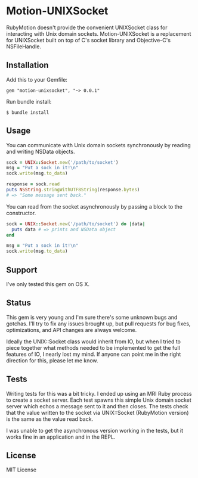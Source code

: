 Motion-UNIXSocket
=================

RubyMotion doesn't provide the convenient UNIXSocket class for interacting with
Unix domain sockets. Motion-UNIXSocket is a replacement for UNIXSocket built
on top of C's socket library and Objective-C's NSFileHandle.

Installation
------------

Add this to your Gemfile:

```
gem "motion-unixsocket", "~> 0.0.1"
```

Run bundle install:

```
$ bundle install
```

Usage
-----

You can communicate with Unix domain sockets synchronously by reading and
writing NSData objects.

```ruby
sock = UNIX::Socket.new('/path/to/socket')
msg = "Put a sock in it!\n"
sock.write(msg.to_data)

response = sock.read
puts NSString.stringWithUTF8String(response.bytes)
# => "Some message sent back."
```

You can read from the socket asynchronously by passing a block to the constructor.

```ruby
sock = UNIX::Socket.new('/path/to/socket') do |data|
  puts data # => prints and NSData object
end

msg = "Put a sock in it!\n"
sock.write(msg.to_data)
```

Support
-------

I've only tested this gem on OS X.

Status
------

This gem is very young and I'm sure there's some unknown bugs and gotchas. I'll try to fix any issues brought up, but pull requests for bug fixes, optimizations, and API changes are always welcome.

Ideally the UNIX::Socket class would inherit from IO, but when I tried to piece together what methods needed to be implemented to get the full features of IO, I nearly lost my mind. If anyone can point me in the right direction for this, please let me know.

Tests
-----

Writing tests for this was a bit tricky. I ended up using an MRI Ruby process to create a socket server. Each test spawns this simple Unix domain socket server which echos a message sent to it and then closes. The tests check that the value written to the socket via UNIX::Socket (RubyMotion version) is the same as the value read back.

I was unable to get the asynchronous version working in the tests, but it works fine in an application and in the REPL.

License
-------

MIT License
